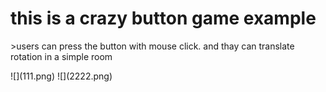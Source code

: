 <h1>this is a crazy button game example </h1>
<p>>users can press the button with mouse click. and thay can translate rotation in a simple room<p>
![](111.png)
![](2222.png)
